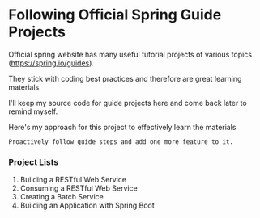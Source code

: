 # Following Official Spring Guide Projects

Official spring website has many useful tutorial projects of various topics (https://spring.io/guides).

They stick with coding best practices and therefore are great learning materials.

I'll keep my source code for guide projects here and come back later to remind myself.

Here's my approach for this project to effectively learn the materials
```
Proactively follow guide steps and add one more feature to it.
```

### Project Lists

1. Building a RESTful Web Service
2. Consuming a RESTful Web Service
3. Creating a Batch Service
4. Building an Application with Spring Boot
